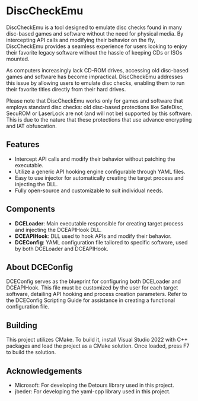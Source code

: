 # DiscCheckEmu

DiscCheckEmu is a tool designed to emulate disc checks found in many disc-based games and software without the need
for physical media. By intercepting API calls and modifying their behavior on the fly, DiscCheckEmu provides a seamless
experience for users looking to enjoy their favorite legacy software without the hassle of keeping CDs or ISOs mounted.

As computers increasingly lack CD-ROM drives, accessing old disc-based games and software has become impractical.
DiscCheckEmu addresses this issue by allowing users to emulate disc checks, enabling them to run their favorite titles
directly from their hard drives.

Please note that DiscCheckEmu works only for games and software that employs standard disc checks: old disc-based protections
like SafeDisc, SecuROM or LaserLock are not (and will not be) supported by this software. This is due to the nature that these
protections that use advance encrypting and IAT obfuscation.

## Features

* Intercept API calls and modify their behavior without patching the executable.
* Utilize a generic API hooking engine configurable through YAML files.
* Easy to use injector for automatically creating the target process and injecting the DLL.
* Fully open-source and customizable to suit individual needs.

## Components

* **DCELoader**: Main executable responsible for creating target process and injecting the DCEAPIHook DLL.
* **DCEAPIHook**: DLL used to hook APIs and modify their behavior.
* **DCEConfig**: YAML configuration file tailored to specific software, used by both DCELoader and DCEAPIHook.

## About DCEConfig

DCEConfig serves as the blueprint for configuring both DCELoader and DCEAPIHook. This file must be customized by
the user for each target software, detailing API hooking and process creation parameters. Refer to the
DCEConfig Scripting Guide for assistance in creating a functional configuration file.

## Building

This project utilizes CMake. To build it, install Visual Studio 2022 with C++ packages and load the project 
as a CMake solution. Once loaded, press F7 to build the solution.

## Acknowledgements

* Microsoft: For developing the Detours library used in this project.
* jbeder: For developing the yaml-cpp library used in this project.

